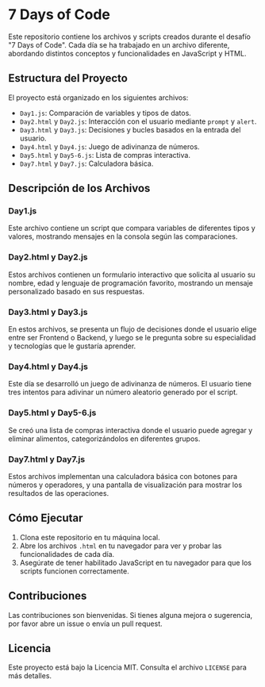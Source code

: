 # 7 Days of Code

Este repositorio contiene los archivos y scripts creados durante el desafío "7 Days of Code". Cada día se ha trabajado en un archivo diferente, abordando distintos conceptos y funcionalidades en JavaScript y HTML.

## Estructura del Proyecto

El proyecto está organizado en los siguientes archivos:

- `Day1.js`: Comparación de variables y tipos de datos.
- `Day2.html` y `Day2.js`: Interacción con el usuario mediante `prompt` y `alert`.
- `Day3.html` y `Day3.js`: Decisiones y bucles basados en la entrada del usuario.
- `Day4.html` y `Day4.js`: Juego de adivinanza de números.
- `Day5.html` y `Day5-6.js`: Lista de compras interactiva.
- `Day7.html` y `Day7.js`: Calculadora básica.

## Descripción de los Archivos

### Day1.js

Este archivo contiene un script que compara variables de diferentes tipos y valores, mostrando mensajes en la consola según las comparaciones.

### Day2.html y Day2.js

Estos archivos contienen un formulario interactivo que solicita al usuario su nombre, edad y lenguaje de programación favorito, mostrando un mensaje personalizado basado en sus respuestas.

### Day3.html y Day3.js

En estos archivos, se presenta un flujo de decisiones donde el usuario elige entre ser Frontend o Backend, y luego se le pregunta sobre su especialidad y tecnologías que le gustaría aprender.

### Day4.html y Day4.js

Este día se desarrolló un juego de adivinanza de números. El usuario tiene tres intentos para adivinar un número aleatorio generado por el script.

### Day5.html y Day5-6.js

Se creó una lista de compras interactiva donde el usuario puede agregar y eliminar alimentos, categorizándolos en diferentes grupos.

### Day7.html y Day7.js

Estos archivos implementan una calculadora básica con botones para números y operadores, y una pantalla de visualización para mostrar los resultados de las operaciones.

## Cómo Ejecutar

1. Clona este repositorio en tu máquina local.
2. Abre los archivos `.html` en tu navegador para ver y probar las funcionalidades de cada día.
3. Asegúrate de tener habilitado JavaScript en tu navegador para que los scripts funcionen correctamente.

## Contribuciones

Las contribuciones son bienvenidas. Si tienes alguna mejora o sugerencia, por favor abre un issue o envía un pull request.

## Licencia

Este proyecto está bajo la Licencia MIT. Consulta el archivo `LICENSE` para más detalles.
